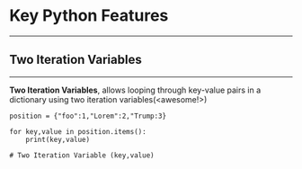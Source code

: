 # Key Python Features
---


## Two Iteration Variables
---

**Two Iteration Variables**, allows looping through key-value pairs in a dictionary using two iteration variables(<awesome!>)

```
position = {"foo":1,"Lorem":2,"Trump:3}

for key,value in position.items():
    print(key,value)

# Two Iteration Variable (key,value)
```